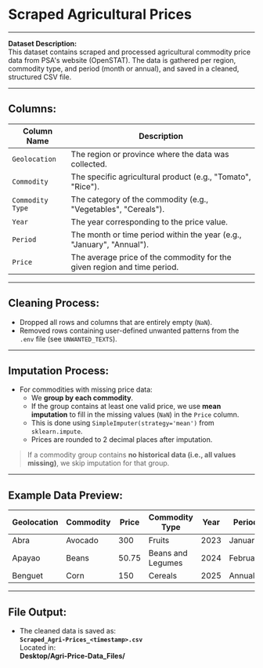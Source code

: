 #  Scraped Agricultural Prices
---

**Dataset Description:**  
This dataset contains scraped and processed agricultural commodity price data from PSA's website (OpenSTAT). The data is gathered per region, commodity type, and period (month or annual), and saved in a cleaned, structured CSV file.

---

##  Columns:

| Column Name       | Description                                                                 |
|-------------------|-----------------------------------------------------------------------------|
| `Geolocation`     | The region or province where the data was collected.                       |
| `Commodity`       | The specific agricultural product (e.g., "Tomato", "Rice").                |
| `Commodity Type`  | The category of the commodity (e.g., "Vegetables", "Cereals").             |
| `Year`            | The year corresponding to the price value.                                 |
| `Period`          | The month or time period within the year (e.g., "January", "Annual").      |
| `Price`           | The average price of the commodity for the given region and time period.   |

---

##  Cleaning Process:

- Dropped all rows and columns that are entirely empty (`NaN`).
- Removed rows containing user-defined unwanted patterns from the `.env` file (see `UNWANTED_TEXTS`).

---

##  Imputation Process:

- For commodities with missing price data:
  - We **group by each commodity**.
  - If the group contains at least one valid price, we use **mean imputation** to fill in the missing values (`NaN`) in the `Price` column.
  - This is done using `SimpleImputer(strategy='mean')` from `sklearn.impute`.
  - Prices are rounded to 2 decimal places after imputation.

>  If a commodity group contains **no historical data (i.e., all values missing)**, we skip imputation for that group.

---

##  Example Data Preview:

| Geolocation | Commodity | Price | Commodity Type   | Year    | Period   |
|-------------|-----------|-------|------------------|---------|----------|
| Abra        | Avocado   | 300   | Fruits           | 2023    | January  |
| Apayao      | Beans     | 50.75 | Beans and Legumes| 2024    | February |
| Benguet     | Corn      | 150   | Cereals          | 2025    | Annual   |

---

##  File Output:

- The cleaned data is saved as:  
  **`Scraped_Agri-Prices_<timestamp>.csv`**  
  Located in:  
  **Desktop/Agri-Price-Data_Files/**
